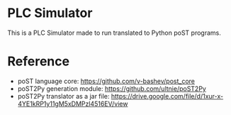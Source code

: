 # PLC Simulator
This is a PLC Simulator made to run translated to Python poST programs.

# Reference
- poST language core: https://github.com/v-bashev/post_core
- poST2Py generation module: https://github.com/ultnie/poST2Py
- poST2Py translator as a jar file: https://drive.google.com/file/d/1xur-x-4YE1kRP1y11gM5xDMPzl4516EV/view